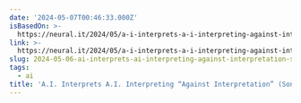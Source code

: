 ```yaml
---
date: '2024-05-07T00:46:33.000Z'
isBasedOn: >-
  https://neural.it/2024/05/a-i-interprets-a-i-interpreting-against-interpretation-sontag-1966-machine-logic-understanding/
link: >-
  https://neural.it/2024/05/a-i-interprets-a-i-interpreting-against-interpretation-sontag-1966-machine-logic-understanding/
slug: 2024-05-06-ai-interprets-ai-interpreting-against-interpretation-sontag-1966-m
tags:
  - ai
title: 'A.I. Interprets A.I. Interpreting “Against Interpretation” (Sontag 1966), m'
---
```


